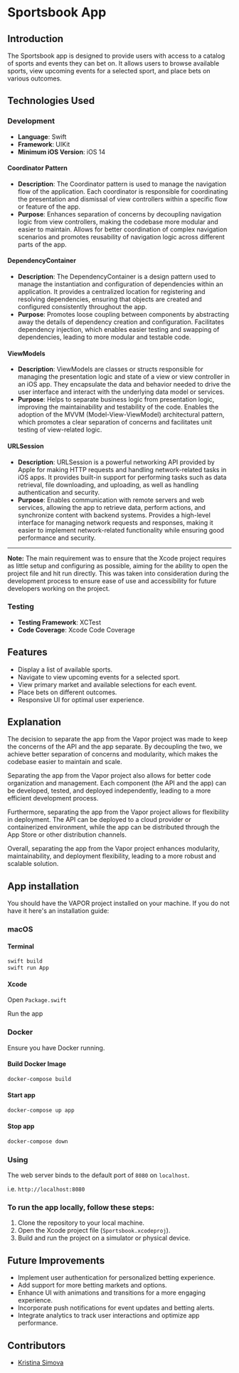 # Sportsbook App

## Introduction

The Sportsbook app is designed to provide users with access to a catalog of sports and events they can bet on. It allows users to browse available sports, view upcoming events for a selected sport, and place bets on various outcomes.

## Technologies Used

### Development

- **Language**: Swift
- **Framework**: UIKit
- **Minimum iOS Version**: iOS 14

#### Coordinator Pattern

- **Description**: The Coordinator pattern is used to manage the navigation flow of the application. Each coordinator is responsible for coordinating the presentation and dismissal of view controllers within a specific flow or feature of the app.
- **Purpose**: Enhances separation of concerns by decoupling navigation logic from view controllers, making the codebase more modular and easier to maintain. Allows for better coordination of complex navigation scenarios and promotes reusability of navigation logic across different parts of the app.

#### DependencyContainer

- **Description**: The DependencyContainer is a design pattern used to manage the instantiation and configuration of dependencies within an application. It provides a centralized location for registering and resolving dependencies, ensuring that objects are created and configured consistently throughout the app.
- **Purpose**: Promotes loose coupling between components by abstracting away the details of dependency creation and configuration. Facilitates dependency injection, which enables easier testing and swapping of dependencies, leading to more modular and testable code.

#### ViewModels

- **Description**: ViewModels are classes or structs responsible for managing the presentation logic and state of a view or view controller in an iOS app. They encapsulate the data and behavior needed to drive the user interface and interact with the underlying data model or services.
- **Purpose**: Helps to separate business logic from presentation logic, improving the maintainability and testability of the code. Enables the adoption of the MVVM (Model-View-ViewModel) architectural pattern, which promotes a clear separation of concerns and facilitates unit testing of view-related logic.

#### URLSession

- **Description**: URLSession is a powerful networking API provided by Apple for making HTTP requests and handling network-related tasks in iOS apps. It provides built-in support for performing tasks such as data retrieval, file downloading, and uploading, as well as handling authentication and security.
- **Purpose**: Enables communication with remote servers and web services, allowing the app to retrieve data, perform actions, and synchronize content with backend systems. Provides a high-level interface for managing network requests and responses, making it easier to implement network-related functionality while ensuring good performance and security.

---

**Note:** The main requirement was to ensure that the Xcode project requires as little setup and configuring as possible, aiming for the ability to open the project file and hit run directly. This was taken into consideration during the development process to ensure ease of use and accessibility for future developers working on the project.

### Testing

- **Testing Framework**: XCTest
- **Code Coverage**: Xcode Code Coverage

## Features

- Display a list of available sports.
- Navigate to view upcoming events for a selected sport.
- View primary market and available selections for each event.
- Place bets on different outcomes.
- Responsive UI for optimal user experience.

## Explanation
The decision to separate the app from the Vapor project was made to keep the concerns of the API and the app separate. By decoupling the two, we achieve better separation of concerns and modularity, which makes the codebase easier to maintain and scale.

Separating the app from the Vapor project also allows for better code organization and management. Each component (the API and the app) can be developed, tested, and deployed independently, leading to a more efficient development process.

Furthermore, separating the app from the Vapor project allows for flexibility in deployment. The API can be deployed to a cloud provider or containerized environment, while the app can be distributed through the App Store or other distribution channels.

Overall, separating the app from the Vapor project enhances modularity, maintainability, and deployment flexibility, leading to a more robust and scalable solution.

## App installation

You should have the VAPOR project installed on your machine. If you do not have it here's an installation guide:

### macOS

#### Terminal

```zsh
swift build
swift run App
```

#### Xcode

Open `Package.swift`

Run the app

### Docker

Ensure you have Docker running.

#### Build Docker Image

```zsh
docker-compose build
```

#### Start app

```zsh
docker-compose up app
```

#### Stop app

```zsh
docker-compose down
```

### Using

The web server binds to the default port of `8080` on `localhost`.

i.e. `http://localhost:8080`

### To run the app locally, follow these steps:

1. Clone the repository to your local machine.
2. Open the Xcode project file (`Sportsbook.xcodeproj`).
3. Build and run the project on a simulator or physical device.

## Future Improvements

- Implement user authentication for personalized betting experience.
- Add support for more betting markets and options.
- Enhance UI with animations and transitions for a more engaging experience.
- Incorporate push notifications for event updates and betting alerts.
- Integrate analytics to track user interactions and optimize app performance.

## Contributors

- [Kristina Simova](https://github.com/kssimova)
